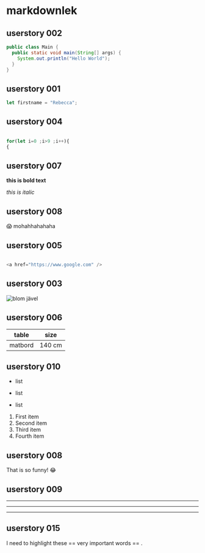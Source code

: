 # markdownlek

## userstory 002
```java
public class Main {
  public static void main(String[] args) {
    System.out.println("Hello World");
  }
}
```

## userstory 001
```javascript
let firstname = "Rebecca";
```

## userstory 004

```javascript

for(let i=0 ;i>9 ;i++){
{
```

## userstory 007

**this is bold text**

*this is italic*

## userstory 008

:scream: mohahhahahaha

## userstory 005


```javascript

<a href="https://www.google.com" />

```

## userstory 003

<img src="https://staging.dinodlarvan.hemsida.eu/wp-content/uploads/2019/04/Rosenskära-Gazebo-Red-elson-Garden.jpg " alt="blom jävel " />

## userstory 006

| table | size |
|------ |------|
|matbord|140 cm|

## userstory 010

+ list
- list
* list


<ol>
  <li>First item</li>
  <li>Second item</li>
  <li>Third item</li>
  <li>Fourth item</li>
</ol>

## userstory 008

That is so funny! :joy:


## userstory 009

***
___

---

## userstory 015

I need to highlight these == very important words == .
